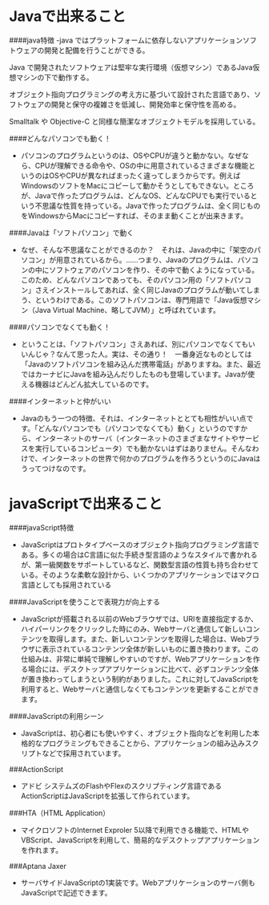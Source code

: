 # Javaで出来ること

####java特徴
-java ではプラットフォームに依存しないアプリケーションソフトウェアの開発と配備を行うことができる。

 Java で開発されたソフトウェアは堅牢な実行環境（仮想マシン）であるJava仮想マシンの下で動作する。

オブジェクト指向プログラミングの考え方に基づいて設計された言語であり、ソフトウェアの開発と保守の複雑さを低減し、開発効率と保守性を高める。

Smalltalk や Objective-C と同様な簡潔なオブジェクトモデルを採用している。


####どんなパソコンでも動く！
- パソコンのプログラムというのは、OSやCPUが違うと動かない。なぜなら、CPUが理解できる命令や、OSの中に用意されているさまざまな機能というのはOSやCPUが異なればまったく違ってしまうからです。例えばWindowsのソフトをMacにコピーして動かそうとしてもできない。ところが、Javaで作ったプログラムは、どんなOS、どんなCPUでも実行でいるという不思議な性質を持っている。Javaで作ったプログラムは、全く同じものをWindowsからMacにコピーすれば、そのまま動くことが出来きます。


####Javaは「ソフトパソコン」で動く
- なぜ、そんな不思議なことができるのか？　それは、Javaの中に「架空のパソコン」が用意されているから。……つまり、Javaのプログラムは、パソコンの中にソフトウェアのパソコンを作り、その中で動くようになっている。このため、どんなパソコンであっても、そのパソコン用の「ソフトパソコン」さえインストールしてあれば、全く同じJavaのプログラムが動いてしまう、というわけである。このソフトパソコンは、専門用語で「Java仮想マシン（Java Virtual Machine、略してJVM）」と呼ばれています。


####パソコンでなくても動く！
- ということは、「ソフトパソコン」さえあれば、別にパソコンでなくてもいいんじゃ？なんて思った人。実は、その通り！　一番身近なものとしては「Javaのソフトパソコンを組み込んだ携帯電話」がありますね。また、最近ではカーナビにJavaを組み込んだりしたものも登場しています。Javaが使える機器はどんどん拡大しているのです。


####インターネットと仲がいい
- Javaのもう一つの特徴、それは、インターネットととても相性がいい点です。「どんなパソコンでも（パソコンでなくても）動く」というのですから、インターネットのサーバ（インターネットのさまざまなサイトやサービスを実行しているコンピュータ）でも動かないはずはありません。そんなわけで、インターネットの世界で何かのプログラムを作ろうというのにJavaはうってつけなのです。


# javaScriptで出来ること

####javaScript特徴
- JavaScriptはプロトタイプベースのオブジェクト指向プログラミング言語である。多くの場合はC言語に似た手続き型言語のようなスタイルで書かれるが、第一級関数をサポートしているなど、関数型言語の性質も持ち合わせている。そのような柔軟な設計から、いくつかのアプリケーションではマクロ言語としても採用されている


####JavaScriptを使うことで表現力が向上する
- JavaScriptが搭載される以前のWebブラウザでは、URIを直接指定するか、ハイパーリンクをクリックした時にのみ、Webサーバと通信して新しいコンテンツを取得します。また、新しいコンテンツを取得した場合は、Webブラウザに表示されているコンテンツ全体が新しいものに置き換わります。この仕組みは、非常に単純で理解しやすいのですが、Webアプリケーションを作る場合には、デスクトップアプリケーションに比べて、必ずコンテンツ全体が置き換わってしまうという制約がありました。これに対してJavaScriptを利用すると、Webサーバと通信しなくてもコンテンツを更新することができます。


####JavaScriptの利用シーン
- JavaScriptは、初心者にも使いやすく、オブジェクト指向などを利用した本格的なプログラミングもできることから、アプリケーションの組み込みスクリプトなどで採用されています。

###ActionScript
- アドビ システムズのFlashやFlexのスクリプティング言語であるActionScriptはJavaScriptを拡張して作られています。

###HTA（HTML Application）
- マイクロソフトのInternet Exproler 5以降で利用できる機能で、HTMLやVBScript、JavaScriptを利用して、簡易的なデスクトップアプリケーションを作れます。


###Aptana Jaxer
- サーバサイドJavaScriptの1実装です。Webアプリケーションのサーバ側もJavaScriptで記述できます。
